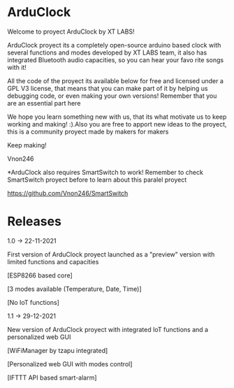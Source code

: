 # ArduClock

Welcome to proyect ArduClock by XT LABS!

ArduClock proyect its a completely open-source arduino based clock
with several functions and modes developed by XT LABS team, it also
has integrated Bluetooth audio capacities, so you can hear your favo
rite songs with it!

All the code of the proyect its available below for free and licensed under a GPL V3 license, that means that you can make part of it by helping us debugging code, or even making your own versions! Remember that you are an essential part here

We hope you learn something new with us, that its what motivate us to keep working and making! :).Also you are free to apport new ideas to the proyect, this is a community proyect made by makers for makers

Keep making!

Vnon246

*ArduClock also requires SmartSwitch to work! Remember to check SmartSwitch
proyect before to learn about this paralel proyect

https://github.com/Vnon246/SmartSwitch

# Releases

1.0 -> 22-11-2021

First version of ArduClock proyect launched as a "preview" version
with limited functions and capacities

  [ESP8266 based core]
  
  [3 modes available (Temperature, Date, Time)]
  
  [No IoT functions]
  
  1.1 -> 29-12-2021
  
  New version of ArduClock proyect with integrated IoT functions
  and a personalized web GUI
  
   [WiFiManager by tzapu integrated]
    
   [Personalized web GUI with modes control]
    
   [IFTTT API based smart-alarm]



